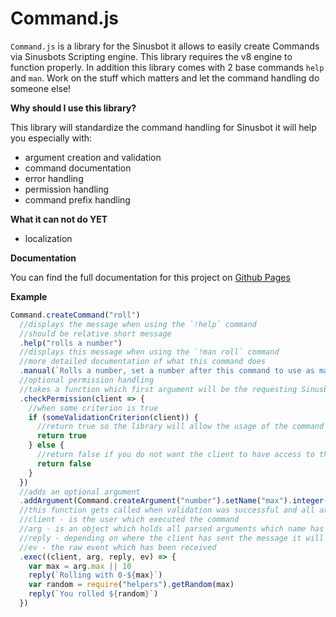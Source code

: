 __Command.js__
===

`Command.js` is a library for the Sinusbot it allows to easily create Commands via Sinusbots Scripting engine.
This library requires the v8 engine to function properly.
In addition this library comes with 2 base commands `help` and `man`.
Work on the stuff which matters and let the command handling do someone else!


__Why should I use this library?__

This library will standardize the command handling for Sinusbot it will help you especially with:
  - argument creation and validation
  - command documentation
  - error handling
  - permission handling
  - command prefix handling


__What it can not do YET__

  - localization
  

__Documentation__

You can find the full documentation for this project on [Github Pages](https://multivit4min.github.io/Sinusbot-Command)


__Example__

```javascript
Command.createCommand("roll")
  //displays the message when using the `!help` command
  //should be relative short message
  .help("rolls a number")
  //displays this message when using the `!man roll` command
  //more detailed documentation of what this command does
  .manual(`Rolls a number, set a number after this command to use as maximum`)
  //optional permission handling
  //takes a function which first argument will be the requesting Sinusbot Client
  .checkPermission(client => {
    //when some criterion is true
    if (someValidationCriterion(client)) {
      //return true so the library will allow the usage of the command to the client
      return true
    } else {
      //return false if you do not want the client to have access to this command
      return false
    }
  })
  //adds an optional argument
  .addArgument(Command.createArgument("number").setName("max").integer().min(1).optional())
  //this function gets called when validation was successful and all arguments have been parsed successful
  //client - is the user which executed the command
  //arg - is an object which holds all parsed arguments which name has been set via the arguments .setName() function
  //reply - depending on where the client has sent the message it will automatically reply to the client, channel or server chat
  //ev - the raw event which has been received
  .exec((client, arg, reply, ev) => {
    var max = arg.max || 10
    reply(`Rolling with 0-${max}`)
    var random = require("helpers").getRandom(max)
    reply(`You rolled ${random}`)
  })
```